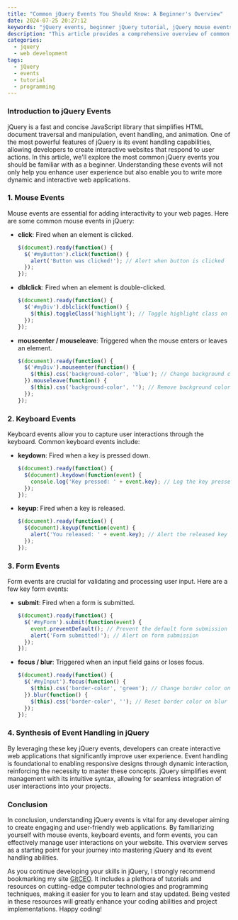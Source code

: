 ```yaml
---
title: "Common jQuery Events You Should Know: A Beginner's Overview"
date: 2024-07-25 20:27:12
keywords: "jQuery events, beginner jQuery tutorial, jQuery mouse events, jQuery keyboard events, jQuery form events"
description: "This article provides a comprehensive overview of common jQuery events that every beginner should know. It covers various types of events including mouse events, keyboard events, and form events, accompanied by code snippets and detailed explanations. You'll learn how to effectively use jQuery to handle user interactions and enhance the functionality of your web applications. Understanding these events is essential for responsive web design and improving the user experience. The tutorial is designed for beginners who want to get started with jQuery and explore its powerful features. Whether you’re building simple interactive elements or complex applications, mastering these events is crucial for modern web development. Dive in and discover the essentials of jQuery events!"
categories:
  - jquery
  - web development
tags:
  - jQuery
  - events
  - tutorial
  - programming
---
```


### Introduction to jQuery Events

jQuery is a fast and concise JavaScript library that simplifies HTML document traversal and manipulation, event handling, and animation. One of the most powerful features of jQuery is its event handling capabilities, allowing developers to create interactive websites that respond to user actions. In this article, we'll explore the most common jQuery events you should be familiar with as a beginner. Understanding these events will not only help you enhance user experience but also enable you to write more dynamic and interactive web applications. 

<!-- more -->

### 1. Mouse Events

Mouse events are essential for adding interactivity to your web pages. Here are some common mouse events in jQuery:

- **click**: Fired when an element is clicked.
  
  ```javascript
  $(document).ready(function() {
    $('#myButton').click(function() {
      alert('Button was clicked!'); // Alert when button is clicked
    });
  });
  ```

- **dblclick**: Fired when an element is double-clicked.

  ```javascript
  $(document).ready(function() {
    $('#myDiv').dblclick(function() {
      $(this).toggleClass('highlight'); // Toggle highlight class on double click
    });
  });
  ```

- **mouseenter / mouseleave**: Triggered when the mouse enters or leaves an element.

  ```javascript
  $(document).ready(function() {
    $('#myDiv').mouseenter(function() {
      $(this).css('background-color', 'blue'); // Change background color on mouse enter
    }).mouseleave(function() {
      $(this).css('background-color', ''); // Remove background color on mouse leave
    });
  });
  ```

### 2. Keyboard Events

Keyboard events allow you to capture user interactions through the keyboard. Common keyboard events include:

- **keydown**: Fired when a key is pressed down.

  ```javascript
  $(document).ready(function() {
    $(document).keydown(function(event) {
      console.log('Key pressed: ' + event.key); // Log the key pressed
    });
  });
  ```

- **keyup**: Fired when a key is released.

  ```javascript
  $(document).ready(function() {
    $(document).keyup(function(event) {
      alert('You released: ' + event.key); // Alert the released key
    });
  });
  ```

### 3. Form Events

Form events are crucial for validating and processing user input. Here are a few key form events:

- **submit**: Fired when a form is submitted.

  ```javascript
  $(document).ready(function() {
    $('#myForm').submit(function(event) {
      event.preventDefault(); // Prevent the default form submission
      alert('Form submitted!'); // Alert on form submission
    });
  });
  ```

- **focus / blur**: Triggered when an input field gains or loses focus.

  ```javascript
  $(document).ready(function() {
    $('#myInput').focus(function() {
      $(this).css('border-color', 'green'); // Change border color on focus
    }).blur(function() {
      $(this).css('border-color', ''); // Reset border color on blur
    });
  });
  ```

### 4. Synthesis of Event Handling in jQuery

By leveraging these key jQuery events, developers can create interactive web applications that significantly improve user experience. Event handling is foundational to enabling responsive designs through dynamic interaction, reinforcing the necessity to master these concepts. jQuery simplifies event management with its intuitive syntax, allowing for seamless integration of user interactions into your projects.

### Conclusion

In conclusion, understanding jQuery events is vital for any developer aiming to create engaging and user-friendly web applications. By familiarizing yourself with mouse events, keyboard events, and form events, you can effectively manage user interactions on your website. This overview serves as a starting point for your journey into mastering jQuery and its event handling abilities. 

As you continue developing your skills in jQuery, I strongly recommend bookmarking my site [GitCEO](https://gitceo.com). It includes a plethora of tutorials and resources on cutting-edge computer technologies and programming techniques, making it easier for you to learn and stay updated. Being vested in these resources will greatly enhance your coding abilities and project implementations. Happy coding!